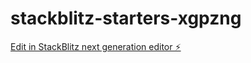 # stackblitz-starters-xgpzng

[Edit in StackBlitz next generation editor ⚡️](https://stackblitz.com/~/github.com/tdobosinstea/stackblitz-starters-xgpzng)